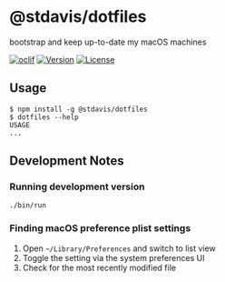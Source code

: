 # @stdavis/dotfiles

bootstrap and keep up-to-date my macOS machines

[![oclif](https://img.shields.io/badge/cli-oclif-brightgreen.svg)](https://oclif.io)
[![Version](https://img.shields.io/npm/v/@stdavis/dotfiles.svg)](https://npmjs.org/package/@stdavis/dotfiles)
[![License](https://img.shields.io/npm/l/@stdavis/dotfiles.svg)](https://github.com/stdavis/dotfiles/blob/master/package.json)

## Usage

```sh-session
$ npm install -g @stdavis/dotfiles
$ dotfiles --help
USAGE
...
```

## Development Notes

### Running development version

`./bin/run`

### Finding macOS preference plist settings

1. Open `~/Library/Preferences` and switch to list view
1. Toggle the setting via the system preferences UI
1. Check for the most recently modified file
